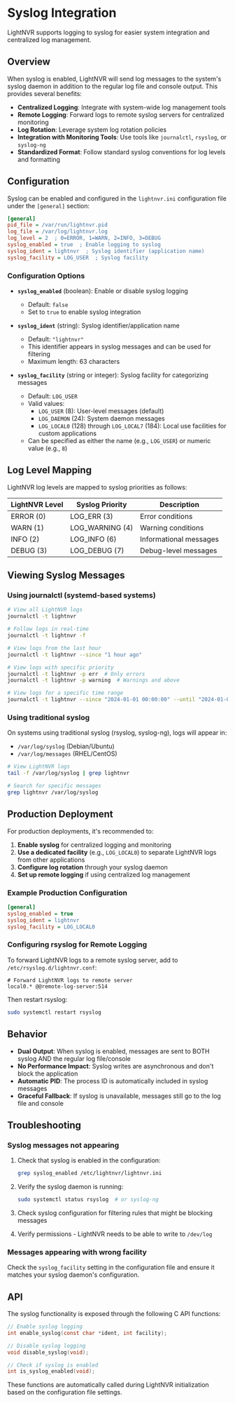 # Syslog Integration

LightNVR supports logging to syslog for easier system integration and centralized log management.

## Overview

When syslog is enabled, LightNVR will send log messages to the system's syslog daemon in addition to the regular log file and console output. This provides several benefits:

- **Centralized Logging**: Integrate with system-wide log management tools
- **Remote Logging**: Forward logs to remote syslog servers for centralized monitoring
- **Log Rotation**: Leverage system log rotation policies
- **Integration with Monitoring Tools**: Use tools like `journalctl`, `rsyslog`, or `syslog-ng`
- **Standardized Format**: Follow standard syslog conventions for log levels and formatting

## Configuration

Syslog can be enabled and configured in the `lightnvr.ini` configuration file under the `[general]` section:

```ini
[general]
pid_file = /var/run/lightnvr.pid
log_file = /var/log/lightnvr.log
log_level = 2  ; 0=ERROR, 1=WARN, 2=INFO, 3=DEBUG
syslog_enabled = true  ; Enable logging to syslog
syslog_ident = lightnvr  ; Syslog identifier (application name)
syslog_facility = LOG_USER  ; Syslog facility
```

### Configuration Options

- **`syslog_enabled`** (boolean): Enable or disable syslog logging
  - Default: `false`
  - Set to `true` to enable syslog integration

- **`syslog_ident`** (string): Syslog identifier/application name
  - Default: `"lightnvr"`
  - This identifier appears in syslog messages and can be used for filtering
  - Maximum length: 63 characters

- **`syslog_facility`** (string or integer): Syslog facility for categorizing messages
  - Default: `LOG_USER`
  - Valid values:
    - `LOG_USER` (8): User-level messages (default)
    - `LOG_DAEMON` (24): System daemon messages
    - `LOG_LOCAL0` (128) through `LOG_LOCAL7` (184): Local use facilities for custom applications
  - Can be specified as either the name (e.g., `LOG_USER`) or numeric value (e.g., `8`)

## Log Level Mapping

LightNVR log levels are mapped to syslog priorities as follows:

| LightNVR Level | Syslog Priority | Description |
|----------------|-----------------|-------------|
| ERROR (0)      | LOG_ERR (3)     | Error conditions |
| WARN (1)       | LOG_WARNING (4) | Warning conditions |
| INFO (2)       | LOG_INFO (6)    | Informational messages |
| DEBUG (3)      | LOG_DEBUG (7)   | Debug-level messages |

## Viewing Syslog Messages

### Using journalctl (systemd-based systems)

```bash
# View all LightNVR logs
journalctl -t lightnvr

# Follow logs in real-time
journalctl -t lightnvr -f

# View logs from the last hour
journalctl -t lightnvr --since "1 hour ago"

# View logs with specific priority
journalctl -t lightnvr -p err  # Only errors
journalctl -t lightnvr -p warning  # Warnings and above

# View logs for a specific time range
journalctl -t lightnvr --since "2024-01-01 00:00:00" --until "2024-01-01 23:59:59"
```

### Using traditional syslog

On systems using traditional syslog (rsyslog, syslog-ng), logs will appear in:
- `/var/log/syslog` (Debian/Ubuntu)
- `/var/log/messages` (RHEL/CentOS)

```bash
# View LightNVR logs
tail -f /var/log/syslog | grep lightnvr

# Search for specific messages
grep lightnvr /var/log/syslog
```

## Production Deployment

For production deployments, it's recommended to:

1. **Enable syslog** for centralized logging and monitoring
2. **Use a dedicated facility** (e.g., `LOG_LOCAL0`) to separate LightNVR logs from other applications
3. **Configure log rotation** through your syslog daemon
4. **Set up remote logging** if using centralized log management

### Example Production Configuration

```ini
[general]
syslog_enabled = true
syslog_ident = lightnvr
syslog_facility = LOG_LOCAL0
```

### Configuring rsyslog for Remote Logging

To forward LightNVR logs to a remote syslog server, add to `/etc/rsyslog.d/lightnvr.conf`:

```
# Forward LightNVR logs to remote server
local0.* @@remote-log-server:514
```

Then restart rsyslog:
```bash
sudo systemctl restart rsyslog
```

## Behavior

- **Dual Output**: When syslog is enabled, messages are sent to BOTH syslog AND the regular log file/console
- **No Performance Impact**: Syslog writes are asynchronous and don't block the application
- **Automatic PID**: The process ID is automatically included in syslog messages
- **Graceful Fallback**: If syslog is unavailable, messages still go to the log file and console

## Troubleshooting

### Syslog messages not appearing

1. Check that syslog is enabled in the configuration:
   ```bash
   grep syslog_enabled /etc/lightnvr/lightnvr.ini
   ```

2. Verify the syslog daemon is running:
   ```bash
   sudo systemctl status rsyslog  # or syslog-ng
   ```

3. Check syslog configuration for filtering rules that might be blocking messages

4. Verify permissions - LightNVR needs to be able to write to `/dev/log`

### Messages appearing with wrong facility

Check the `syslog_facility` setting in the configuration file and ensure it matches your syslog daemon's configuration.

## API

The syslog functionality is exposed through the following C API functions:

```c
// Enable syslog logging
int enable_syslog(const char *ident, int facility);

// Disable syslog logging
void disable_syslog(void);

// Check if syslog is enabled
int is_syslog_enabled(void);
```

These functions are automatically called during LightNVR initialization based on the configuration file settings.

